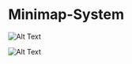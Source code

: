 # Minimap-System

![Alt Text](https://media.giphy.com/media/gfq0SW949rxvvYiYpY/giphy.gif)

![Alt Text](https://media.giphy.com/media/9OeW2lBV6iIdscMc3A/giphy.gif)
